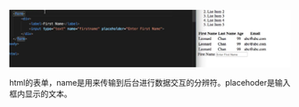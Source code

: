 ![image-20201209210333996](https://raw.githubusercontent.com/hodge-ge/imgbed/main/20201209210336.png)

html的表单，name是用来传输到后台进行数据交互的分辨符。placehoder是输入框内显示的文本。

